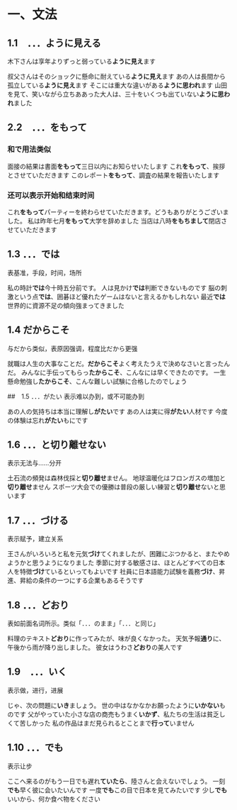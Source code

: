 # 一、文法

## 1.1　．．．ように見える
木下さんは享年よりずっと弱っている**ように見え**ます

叔父さんはそのショックに懸命に耐えている**ように見え**ます
あの人は長間から孤立している**ように見え**ます
そこには重大な違いがある**ように思われ**ます
山田を見て、笑いながら立ちああった大人は、三十をいくつも出ていない**ように思われ**ました

## 2.2　．．．をもって

### 和で用法类似

面接の結果は書面**をもって**三日以内にお知らせいたします
これ**をもって**、挨拶とさせていただきます
このレポート**をもって**、調査の結果を報告いたします

### 还可以表示开始和结束时间

これ**をもって**パーティーを終わらせていただきます。どうもありがとうございました。
私は昨年七月**をもって**大学を辞めました
当店は八時**をもちまして**閉店させていただきます

## 1.3 ．．．では

表基准，手段，时间，场所

私の時計**では**今十時五分前です。
人は見かけ**では**判断できないものです
脳の刺激という点**では**、囲碁ほど優れたゲームはないと言えるかもしれない
最近**では**世界的に資源不足の傾向強まってきました

## 1.4 だからこそ
与だから类似，表原因强调，程度比だから更强

就職は人生の大事なことだ。**だからこそ**よく考えたうえで決めなさいと言ったんだ。
みんなに手伝ってもらっ**たからこそ**、こんなには早くできたのです。
一生懸命勉強し**たからこそ**、こんな難しい試験に合格したのでしょう

##　1.5 ．．．がたい
表示难以办到，或不可能办到

あの人の気持ちは本当に理解し**がたい**です
あの人は実に得**がたい**人材です
今度の体験は忘れ**がたい**もにです

## 1.6 ．．．と切り離せない
表示无法与……分开

土石流の頻発は森林伐採と**切り離せ**ません。
地球温暖化はフロンガスの増加と**切り離せ**ません
スポーツ大会での優勝は普段の厳しい練習と**切り離せ**ないと思います

## 1.7 ．．．づける
表示赋予，建立关系

王さんがいろいろと私を元気**づけ**てくれましたが、困難にぶつかると、またやめようかと思うようになりました
季節に対する敏感さは、ほとんどすべての日本人を特徴**づけ**ているといってもよいです
社員に日本語能力試験を義務**づけ**、昇進、昇給の条件の一つにする企業もあるそうです

## 1.8 ．．．どおり

表如前面名词所示。类似「．．．のまま」「．．．と同じ」

料理のテキスト**どおり**に作ってみたが、味が良くなかった。
天気予報**通り**に、午後から雨が降り出しました。
彼女はうわさ**どおり**の美人です


## 1.9　．．．いく

表示做，进行，进展

じゃ、次の問題に**いき**ましょう。
世の中はなかなかお願ったように**いかない**ものです
父がやっていた小さな店の商売もうまく**いかず**、私たちの生活は貧乏しくて苦しかった
私の作品はまだ見られるとことまで**行って**いません

## 1.10 ．．．でも

表示让步

ここへ来るのがもう一日でも遅れ**ていたら**、陸さんと会えないでしょう。
一刻**でも**早く彼に会いたいんです
一度**でも**この目で日本を見てみたいです
少し**でも**いいから、何か食べ物をください